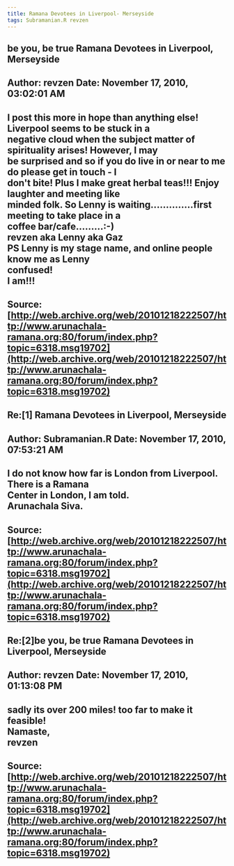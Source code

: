 ```yaml
--- 
title: Ramana Devotees in Liverpool- Merseyside   
tags: Subramanian.R revzen  
---  
```

## be you, be true Ramana Devotees in Liverpool, Merseyside  
Author: revzen              Date: November 17, 2010, 03:02:01 AM  
---  
I post this more in hope than anything else! Liverpool seems to be stuck in a  
negative cloud when the subject matter of spirituality arises! However, I may  
be surprised and so if you do live in or near to me do please get in touch - I  
don't bite! Plus I make great herbal teas!!! Enjoy laughter and meeting like  
minded folk. So Lenny is waiting..............first meeting to take place in a  
coffee bar/cafe.........:-)   
revzen aka Lenny aka Gaz   
PS Lenny is my stage name, and online people know me as Lenny   
confused!   
I am!!!
 ---  
Source:[http://web.archive.org/web/20101218222507/http://www.arunachala-ramana.org:80/forum/index.php?topic=6318.msg19702](http://web.archive.org/web/20101218222507/http://www.arunachala-ramana.org:80/forum/index.php?topic=6318.msg19702)   
---  

## Re:[1] Ramana Devotees in Liverpool, Merseyside  
Author: Subramanian.R       Date: November 17, 2010, 07:53:21 AM  
---  
I do not know how far is London from Liverpool. There is a Ramana   
Center in London, I am told.   
Arunachala Siva.
 ---  
Source:[http://web.archive.org/web/20101218222507/http://www.arunachala-ramana.org:80/forum/index.php?topic=6318.msg19702](http://web.archive.org/web/20101218222507/http://www.arunachala-ramana.org:80/forum/index.php?topic=6318.msg19702)   
---  

## Re:[2]be you, be true  Ramana Devotees in Liverpool, Merseyside  
Author: revzen              Date: November 17, 2010, 01:13:08 PM  
---  
sadly its over 200 miles! too far to make it feasible!   
Namaste,   
revzen
 ---  
Source:[http://web.archive.org/web/20101218222507/http://www.arunachala-ramana.org:80/forum/index.php?topic=6318.msg19702](http://web.archive.org/web/20101218222507/http://www.arunachala-ramana.org:80/forum/index.php?topic=6318.msg19702)   
---  

